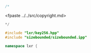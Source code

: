 ```cpp
/*
```
<fpaste ../../src/copyright.md>
```cpp
*/

#include "lxr/key256.hpp"
#include "sizebounded/sizebounded.ipp"

namespace lxr {

```
